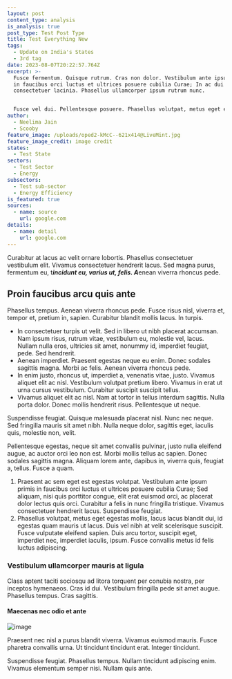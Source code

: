 ```yaml
---
layout: post
content_type: analysis
is_analysis: true
post_type: Test Post Type
title: Test Everything New
tags:
  - Update on India's States
  - 3rd tag
date: 2023-08-07T20:22:57.764Z
excerpt: >-
  Fusce fermentum. Quisque rutrum. Cras non dolor. Vestibulum ante ipsum primis
  in faucibus orci luctus et ultrices posuere cubilia Curae; In ac dui quis mi
  consectetuer lacinia. Phasellus ullamcorper ipsum rutrum nunc.


  Fusce vel dui. Pellentesque posuere. Phasellus volutpat, metus eget egestas mollis, lacus lacus blandit dui, id egestas quam mauris ut lacus. Ut non enim eleifend felis pretium feugiat. Suspendisse faucibus, nunc et pellentesque egestas, lacus ante convallis tellus, vitae iaculis lacus elit id tortor.
author:
  - Neelima Jain
  - Scooby
feature_image: /uploads/oped2-kMcC--621x414@LiveMint.jpg
feature_image_credit: image credit
states:
  - Test State
sectors:
  - Test Sector
  - Energy
subsectors:
  - Test sub-sector
  - Energy Efficiency
is_featured: true
sources:
  - name: source
    url: google.com
details:
  - name: detail
    url: google.com
---
```

Curabitur at lacus ac velit ornare lobortis. Phasellus consectetuer vestibulum elit. Vivamus consectetuer hendrerit lacus. Sed magna purus, fermentum eu, t***incidunt eu, varius ut, felis. A***enean viverra rhoncus pede.

## Proin faucibus arcu quis ante

Phasellus tempus. Aenean viverra rhoncus pede. Fusce risus nisl, viverra et, tempor et, pretium in, sapien. Curabitur blandit mollis lacus. In turpis.

* In consectetuer turpis ut velit. Sed in libero ut nibh placerat accumsan. Nam ipsum risus, rutrum vitae, vestibulum eu, molestie vel, lacus. Nullam nulla eros, ultricies sit amet, nonummy id, imperdiet feugiat, pede. Sed hendrerit.
* Aenean imperdiet. Praesent egestas neque eu enim. Donec sodales sagittis magna. Morbi ac felis. Aenean viverra rhoncus pede.
* In enim justo, rhoncus ut, imperdiet a, venenatis vitae, justo. Vivamus aliquet elit ac nisl. Vestibulum volutpat pretium libero. Vivamus in erat ut urna cursus vestibulum. Curabitur suscipit suscipit tellus.
* Vivamus aliquet elit ac nisl. Nam at tortor in tellus interdum sagittis. Nulla porta dolor. Donec mollis hendrerit risus. Pellentesque ut neque.

Suspendisse feugiat. Quisque malesuada placerat nisl. Nunc nec neque. Sed fringilla mauris sit amet nibh. Nulla neque dolor, sagittis eget, iaculis quis, molestie non, velit.

Pellentesque egestas, neque sit amet convallis pulvinar, justo nulla eleifend augue, ac auctor orci leo non est. Morbi mollis tellus ac sapien. Donec sodales sagittis magna. Aliquam lorem ante, dapibus in, viverra quis, feugiat a, tellus. Fusce a quam.

1. Praesent ac sem eget est egestas volutpat. Vestibulum ante ipsum primis in faucibus orci luctus et ultrices posuere cubilia Curae; Sed aliquam, nisi quis porttitor congue, elit erat euismod orci, ac placerat dolor lectus quis orci. Curabitur a felis in nunc fringilla tristique. Vivamus consectetuer hendrerit lacus. Suspendisse feugiat.
2. Phasellus volutpat, metus eget egestas mollis, lacus lacus blandit dui, id egestas quam mauris ut lacus. Duis vel nibh at velit scelerisque suscipit. Fusce vulputate eleifend sapien. Duis arcu tortor, suscipit eget, imperdiet nec, imperdiet iaculis, ipsum. Fusce convallis metus id felis luctus adipiscing.

### Vestibulum ullamcorper mauris at ligula

Class aptent taciti sociosqu ad litora torquent per conubia nostra, per inceptos hymenaeos. Cras id dui. Vestibulum fringilla pede sit amet augue. Phasellus tempus. Cras sagittis.

#### Maecenas nec odio et ante

![image](/uploads/gettyimages-1152052876.jpg "image")

Praesent nec nisl a purus blandit viverra. Vivamus euismod mauris. Fusce pharetra convallis urna. Ut tincidunt tincidunt erat. Integer tincidunt.

Suspendisse feugiat. Phasellus tempus. Nullam tincidunt adipiscing enim. Vivamus elementum semper nisi. Nullam quis ante.